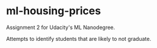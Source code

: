 # ml-housing-prices
Assignment 2 for Udacity's ML Nanodegree.

Attempts to identify students that are likely to not graduate.
